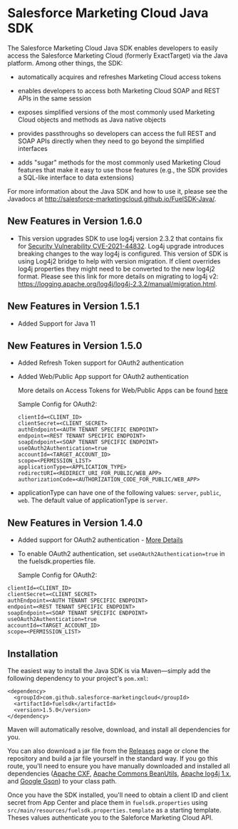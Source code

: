 Salesforce Marketing Cloud Java SDK
===================================

The Salesforce Marketing Cloud Java SDK enables developers to easily
access the Salesforce Marketing Cloud (formerly ExactTarget) via the
Java platform. Among other things, the SDK:

* automatically acquires and refreshes Marketing Cloud
  access tokens

* enables developers to access both Marketing Cloud SOAP
  and REST APIs in the same session

* exposes simplified versions of the most commonly used Marketing
  Cloud objects and methods as Java native objects

* provides passthroughs so developers can access the full
  REST and SOAP APIs directly when they need to go beyond
  the simplified interfaces

* adds "sugar" methods for the most commonly used Marketing
  Cloud features that make it easy to use those features (e.g.,
  the SDK provides a SQL-like interface to data extensions)

For more information about the Java SDK and how to use it, please see
the Javadocs at http://salesforce-marketingcloud.github.io/FuelSDK-Java/.

New Features in Version 1.6.0
------------
* This version upgrades SDK to use log4j version 2.3.2 that contains fix for [Security Vulnerability CVE-2021-44832](https://logging.apache.org/log4j/2.x/security.html#CVE-2021-44832). Log4j upgrade introduces breaking changes to the way log4j is configured. This version of SDK is using Log4j2 bridge to help with version migration. If client overrides log4j properties they might need to be converted to the new log4j2 format. Please see this link for more details on migrating to log4j v2: https://logging.apache.org/log4j/log4j-2.3.2/manual/migration.html.

New Features in Version 1.5.1
------------
* Added Support for Java 11



New Features in Version 1.5.0
------------
* Added Refresh Token support for OAuth2 authentication
* Added Web/Public App support for OAuth2 authentication

   More details on Access Tokens for Web/Public Apps can be found [here](https://developer.salesforce.com/docs/atlas.en-us.mc-app-development.meta/mc-app-development/access-token-app.htm)

  Sample Config for OAuth2:
  
  ```
  clientId=<CLIENT_ID>
  clientSecret=<CLIENT_SECRET>
  authEndpoint=<AUTH TENANT SPECIFIC ENDPOINT>
  endpoint=<REST TENANT SPECIFIC ENDPOINT>
  soapEndpoint=<SOAP TENANT SPECIFIC ENDPOINT>
  useOAuth2Authentication=true
  accountId=<TARGET_ACCOUNT_ID>
  scope=<PERMISSION_LIST>
  applicationType=<APPLICATION_TYPE>
  redirectURI=<REDIRECT_URI_FOR_PUBLIC/WEB_APP>
  authorizationCode=<AUTHORIZATION_CODE_FOR_PUBLIC/WEB_APP>
  ```
  
* applicationType can have one of the following values: `server`, `public`, `web`. The default value of applicationType is `server`.


New Features in Version 1.4.0
------------
* Added support for OAuth2 authentication - [More Details](https://developer.salesforce.com/docs/atlas.en-us.mc-app-development.meta/mc-app-development/integration-considerations.htm)
* To enable OAuth2 authentication, set `useOAuth2Authentication=true` in the fuelsdk.properties file.

  Sample Config for OAuth2:

```
clientId=<CLIENT_ID>
clientSecret=<CLIENT_SECRET>
authEndpoint=<AUTH TENANT SPECIFIC ENDPOINT>
endpoint=<REST TENANT SPECIFIC ENDPOINT>
soapEndpoint=<SOAP TENANT SPECIFIC ENDPOINT>
useOAuth2Authentication=true
accountId=<TARGET_ACCOUNT_ID>
scope=<PERMISSION_LIST>
```

Installation
------------

The easiest way to install the Java SDK is via Maven&mdash;simply add the following dependency to your project's `pom.xml`:

    <dependency>
      <groupId>com.github.salesforce-marketingcloud</groupId>
      <artifactId>fuelsdk</artifactId>
      <version>1.5.0</version>
    </dependency>

Maven will automatically resolve, download, and install all dependencies for you.

You can also download a jar file from the [Releases](https://github.com/salesforce-marketingcloud/FuelSDK-Java/releases) page or clone the repository and build a jar file yourself in the standard way. If you go this route, you'll need to ensure you have manually downloaded and installed all dependencies ([Apache CXF](http://cxf.apache.org), [Apache Commons BeanUtils](http://commons.apache.org/proper/commons-beanutils), [Apache log4j 1.x](http://logging.apache.org/log4j/1.2/), and [Google Gson](https://code.google.com/p/google-gson)) to your class path.

Once you have the SDK installed, you'll need to obtain a client ID and client secret from App Center and place them in `fuelsdk.properties` using `src/main/resources/fuelsdk.properties.template` as a starting template. Theses values authenticate you to the Saleforce Marketing Cloud API.
